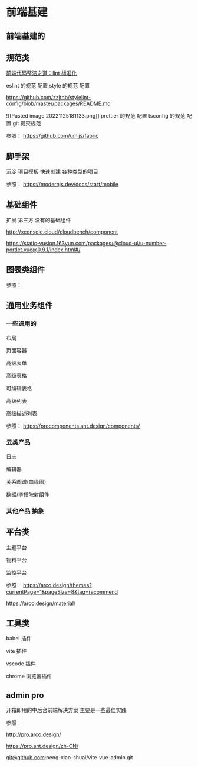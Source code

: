 # 前端基建

## 前端基建的

## 规范类

[前端代码整洁之道：lint 标准化](https://www.wujieli.top/2022/07/19/%E5%89%8D%E7%AB%AF%E4%BB%A3%E7%A0%81%E6%95%B4%E6%B4%81%E4%B9%8B%E9%81%93%EF%BC%9Alint%20%E6%A0%87%E5%87%86%E5%8C%96/)




eslint 的规范 配置
style 的规范 配置

https://github.com/zzjtnb/stylelint-config/blob/master/packages/README.md


![[Pasted image 20221125181133.png]]
prettier 的规范 配置
tsconfig 的规范 配置
git 提交规范

参照： https://github.com/umijs/fabric




## 脚手架
沉淀 项目模板 快速创建 各种类型的项目

参照： https://modernjs.dev/docs/start/mobile

## 基础组件

 扩展 第三方 没有的基础组件

 http://xconsole.cloud/cloudbench/component

 https://static-vusion.163yun.com/packages/@cloud-ui/u-number-portlet.vue@0.9.1/index.html#/

 

## 图表类组件

参照： 

## 通用业务组件
### 一些通用的
布局

页面容器

高级表单

高级表格

可编辑表格

高级列表

高级描述列表

参照： https://procomponents.ant.design/components/

### 云类产品

日志

编辑器

关系图谱(血缘图)

数据/字段映射组件

### 其他产品 抽象



## 平台类

主题平台

物料平台

监控平台

参照： 
https://arco.design/themes?currentPage=1&pageSize=8&tag=recommend

https://arco.design/material/


## 工具类

babel 插件

vite 插件

vscode 插件

chrome 浏览器插件


## admin pro

开箱即用的中后台前端解决方案
主要是一些最佳实践 

参照： 

http://pro.arco.design/

https://pro.ant.design/zh-CN/


git@github.com:peng-xiao-shuai/vite-vue-admin.git

